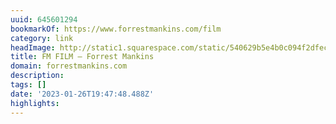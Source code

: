 ```yaml
---
uuid: 645601294
bookmarkOf: https://www.forrestmankins.com/film
category: link
headImage: http://static1.squarespace.com/static/540629b5e4b0c094f2dfeca5/t/5dee98a9ac43c868ac592a82/1575917746057/FM+STUDIO+copy.jpg?format=1500w
title: FM FILM — Forrest Mankins
domain: forrestmankins.com
description:
tags: []
date: '2023-01-26T19:47:48.488Z'
highlights:
---
```



